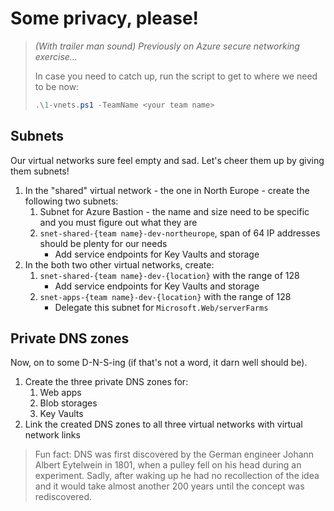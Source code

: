 # Some privacy, please!

> *(With trailer man sound) Previously on Azure secure networking exercise...*
>
> In case you need to catch up, run the script to get to where we need to be now:
>
> ```ps1
> .\1-vnets.ps1 -TeamName <your team name>
> ```

## Subnets

Our virtual networks sure feel empty and sad. Let's cheer them up by giving them subnets!

1. In the "shared" virtual network - the one in North Europe - create the following two subnets:
    1. Subnet for Azure Bastion - the name and size need to be specific and you must figure out what they are
    1. `snet-shared-{team name}-dev-northeurope`, span of 64 IP addresses should be plenty for our needs
        * Add service endpoints for Key Vaults and storage
1. In the both two other virtual networks, create:
    1. `snet-shared-{team name}-dev-{location}` with the range of 128
        * Add service endpoints for Key Vaults and storage
    1. `snet-apps-{team name}-dev-{location}` with the range of 128
        * Delegate this subnet for `Microsoft.Web/serverFarms`

## Private DNS zones
Now, on to some D-N-S-ing (if that's not a word, it darn well should be).

1. Create the three private DNS zones for:
    1. Web apps
    1. Blob storages
    1. Key Vaults
1. Link the created DNS zones to all three virtual networks with virtual network links

> Fun fact: DNS was first discovered by the German engineer Johann Albert Eytelwein in 1801, when a pulley fell on his head during an experiment. Sadly, after waking up he had no recollection of the idea and it would take almost another 200 years until the concept was rediscovered.
